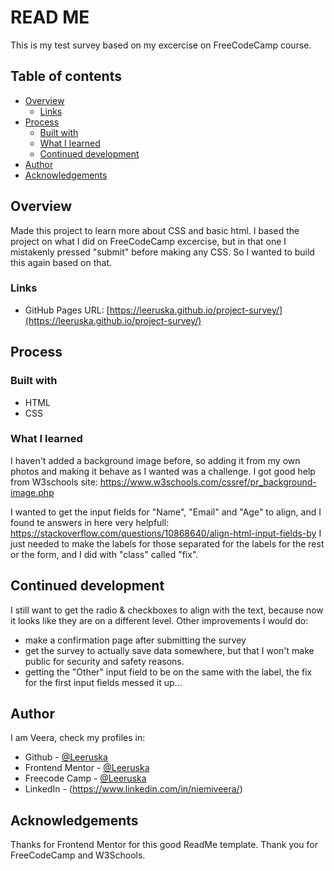 # READ ME

This is my test survey based on my excercise on FreeCodeCamp course.

## Table of contents

- [Overview](#overview)
    - [Links](#links)
- [Process](#process)
    - [Built with](#built-with)
    - [What I learned](#what-i-learned)
    - [Continued development](#continued-development)
- [Author](#author)
- [Acknowledgements](#acknowledgements)

## Overview

Made this project to learn more about CSS and basic html. I based the project on what I did on FreeCodeCamp excercise, but in that one I mistakenly pressed "submit" before making any CSS. So I wanted to build this again based on that.

### Links

- GitHub Pages URL: [https://leeruska.github.io/project-survey/](https://leeruska.github.io/project-survey/)

## Process

### Built with
- HTML
- CSS

### What I learned

I haven't added a background image before, so adding it from my own photos and making it behave as I wanted was a challenge. I got good help from W3schools site: https://www.w3schools.com/cssref/pr_background-image.php

I wanted to get the input fields for "Name", "Email" and "Age" to align, and I found te answers in here very helpfull: https://stackoverflow.com/questions/10868640/align-html-input-fields-by
I just needed to make the labels for those separated for the labels for the rest or the form, and I did with "class" called "fix".

## Continued development

I still want to get the radio & checkboxes to align with the text, because now it looks like they are on a different level.
Other improvements I would do:
- make a confirmation page after submitting the survey
- get the survey to actually save data somewhere, but that I won't make public for security and safety reasons.
- getting the "Other" input field to be on the same with the label, the fix for the first input fields messed it up... 

## Author

I am Veera, check my profiles in:
- Github - [@Leeruska](https://github.com/Leeruska)
- Frontend Mentor - [@Leeruska](https://www.frontendmentor.io/profile/Leeruska)
- Freecode Camp - [@Leeruska](https://www.freecodecamp.org/fcc51b5d19d-b2b9-44f3-b98d-0e8cf194ad8b)
- LinkedIn - (https://www.linkedin.com/in/niemiveera/)


## Acknowledgements

Thanks for Frontend Mentor for this good ReadMe template.
Thank you for FreeCodeCamp and W3Schools.
